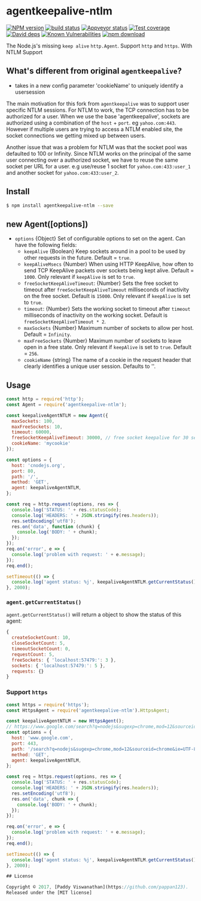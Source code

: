# agentkeepalive-ntlm

[![NPM version][npm-image]][npm-url]
[![build status][travis-image]][travis-url]
[![Appveyor status][appveyor-image]][appveyor-url]
[![Test coverage][codecov-image]][codecov-url]
[![David deps][david-image]][david-url]
[![Known Vulnerabilities][snyk-image]][snyk-url]
[![npm download][download-image]][download-url]

[npm-image]: https://img.shields.io/npm/v/agentkeepalive-ntlm.svg?style=flat
[npm-url]: https://npmjs.org/package/agentkeepalive-ntlm
[travis-image]: https://img.shields.io/travis/node-modules/agentkeepalive-ntlm.svg?style=flat
[travis-url]: https://travis-ci.org/node-modules/agentkeepalive-ntlm
[appveyor-image]: https://ci.appveyor.com/api/projects/status/k7ct4s47di6m5uy2?svg=true
[appveyor-url]: https://ci.appveyor.com/project/fengmk2/agentkeepalive-ntlm
[codecov-image]: https://codecov.io/gh/node-modules/agentkeepalive-ntlm/branch/master/graph/badge.svg
[codecov-url]: https://codecov.io/gh/node-modules/agentkeepalive-ntlm
[david-image]: https://img.shields.io/david/node-modules/agentkeepalive-ntlm.svg?style=flat
[david-url]: https://david-dm.org/node-modules/agentkeepalive-ntlm
[snyk-image]: https://snyk.io/test/npm/agentkeepalive-ntlm/badge.svg?style=flat-square
[snyk-url]: https://snyk.io/test/npm/agentkeepalive-ntlm
[download-image]: https://img.shields.io/npm/dm/agentkeepalive-ntlm.svg?style=flat-square
[download-url]: https://npmjs.org/package/agentkeepalive-ntlm

The Node.js's missing `keep alive` `http.Agent`. Support `http` and `https`. With NTLM Support

## What's different from original `agentkeepalive`?

- takes in a new config parameter 'cookieName' to uniquely identify a usersession

The main motivation for this fork from `agentkeepalive` was to support user specific NTLM sessions.
For NTLM to work, the TCP connection has to be authorized for a user. When we use the base 'agentkeepalive',
sockets are authorized using a combination of the `host` + `port`. eg `yahoo.com:443`. However if multiple users
are trying to access a NTLM enabled site, the socket connections we getting mixed up between users.

Another issue that was a problem for NTLM was that the socket pool was defaulted to 100 or Infinity. Since NTLM works
on the principal of the same user connecting over a authorized socket, we have to reuse the same socket per URL for a user.
e.g use/reuse 1 socket for `yahoo.com:433:user_1` and another socket for `yahoo.com:433:user_2`.

## Install

```bash
$ npm install agentkeepalive-ntlm --save
```

## new Agent([options])

* `options` {Object} Set of configurable options to set on the agent.
  Can have the following fields:
  * `keepAlive` {Boolean} Keep sockets around in a pool to be used by
    other requests in the future. Default = `true`.
  * `keepAliveMsecs` {Number} When using HTTP KeepAlive, how often
    to send TCP KeepAlive packets over sockets being kept alive.
    Default = `1000`.  Only relevant if `keepAlive` is set to `true`.
  * `freeSocketKeepAliveTimeout`: {Number} Sets the free socket to timeout
    after `freeSocketKeepAliveTimeout` milliseconds of inactivity on the free socket.
    Default is `15000`.
    Only relevant if `keepAlive` is set to `true`.
  * `timeout`: {Number} Sets the working socket to timeout
    after `timeout` milliseconds of inactivity on the working socket.
    Default is `freeSocketKeepAliveTimeout * 2`.
  * `maxSockets` {Number} Maximum number of sockets to allow per
    host. Default = `Infinity`.
  * `maxFreeSockets` {Number} Maximum number of sockets to leave open
    in a free state. Only relevant if `keepAlive` is set to `true`.
    Default = `256`.
  * `cookieName` {string} The name of a cookie in the request header that
     clearly identifies a unique user session. Defaults to ''.

## Usage

```js
const http = require('http');
const Agent = require('agentkeepalive-ntlm');

const keepaliveAgentNTLM = new Agent({
  maxSockets: 100,
  maxFreeSockets: 10,
  timeout: 60000,
  freeSocketKeepAliveTimeout: 30000, // free socket keepalive for 30 seconds
  cookieName: 'mycookie'
});

const options = {
  host: 'cnodejs.org',
  port: 80,
  path: '/',
  method: 'GET',
  agent: keepaliveAgentNTLM,
};

const req = http.request(options, res => {
  console.log('STATUS: ' + res.statusCode);
  console.log('HEADERS: ' + JSON.stringify(res.headers));
  res.setEncoding('utf8');
  res.on('data', function (chunk) {
    console.log('BODY: ' + chunk);
  });
});
req.on('error', e => {
  console.log('problem with request: ' + e.message);
});
req.end();

setTimeout(() => {
  console.log('agent status: %j', keepaliveAgentNTLM.getCurrentStatus());
}, 2000);

```

### `agent.getCurrentStatus()`

`agent.getCurrentStatus()` will return a object to show the status of this agent:

```js
{
  createSocketCount: 10,
  closeSocketCount: 5,
  timeoutSocketCount: 0,
  requestCount: 5,
  freeSockets: { 'localhost:57479:': 3 },
  sockets: { 'localhost:57479:': 5 },
  requests: {}
}
```

### Support `https`

```js
const https = require('https');
const HttpsAgent = require('agentkeepalive-ntlm').HttpsAgent;

const keepaliveAgentNTLM = new HttpsAgent();
// https://www.google.com/search?q=nodejs&sugexp=chrome,mod=12&sourceid=chrome&ie=UTF-8
const options = {
  host: 'www.google.com',
  port: 443,
  path: '/search?q=nodejs&sugexp=chrome,mod=12&sourceid=chrome&ie=UTF-8',
  method: 'GET',
  agent: keepaliveAgentNTLM,
};

const req = https.request(options, res => {
  console.log('STATUS: ' + res.statusCode);
  console.log('HEADERS: ' + JSON.stringify(res.headers));
  res.setEncoding('utf8');
  res.on('data', chunk => {
    console.log('BODY: ' + chunk);
  });
});

req.on('error', e => {
  console.log('problem with request: ' + e.message);
});
req.end();

setTimeout(() => {
  console.log('agent status: %j', keepaliveAgentNTLM.getCurrentStatus());
}, 2000);

## License

Copyright © 2017, [Paddy Viswanathan](https://github.com/pappan123).
Released under the [MIT license]
